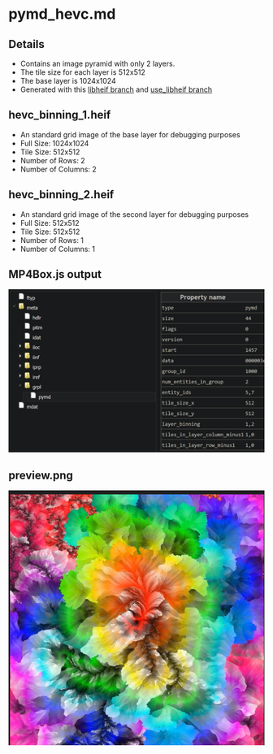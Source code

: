 # pymd_hevc.md

## Details

- Contains an image pyramid with only 2 layers.
- The tile size for each layer is 512x512
- The base layer is 1024x1024
- Generated with this [libheif branch](https://github.com/dukesook/libheif/tree/ImagePyramid2) and [use_libheif branch](https://github.com/dukesook/use_libheif/tree/ImagePyramid2)

## hevc_binning_1.heif

- An standard grid image of the base layer for debugging purposes
- Full Size: 1024x1024
- Tile Size: 512x512
- Number of Rows: 2
- Number of Columns: 2

## hevc_binning_2.heif

- An standard grid image of the second layer for debugging purposes
- Full Size: 512x512
- Tile Size: 512x512
- Number of Rows: 1
- Number of Columns: 1

## MP4Box.js output

![alt text](mp4box.png)

## preview.png

![alt text](preview.png)
